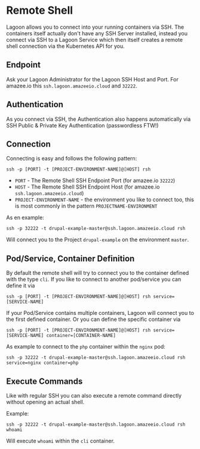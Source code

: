 # Remote Shell

Lagoon allows you to connect into your running containers via SSH. The containers itself actually don't have any SSH Server installed, instead you connect via SSH to a Lagoon Service which then itself creates a remote shell connection via the Kubernetes API for you.

## Endpoint

Ask your Lagoon Administrator for the Lagoon SSH Host and Port. For amazee.io this `ssh.lagoon.amazeeio.cloud` and `32222`.

## Authentication

As you connect via SSH, the Authentication also happens automatically via SSH Public & Private Key Authentication \(passwordless FTW!\)

## Connection

Connecting is easy and follows the following pattern:

```text
ssh -p [PORT] -t [PROJECT-ENVIRONMENT-NAME]@[HOST] rsh
```

* `PORT` - The Remote Shell SSH Endpoint Port \(for amazee.io `32222`\)
* `HOST` - The Remote Shell SSH Endpoint Host \(for amazee.io `ssh.lagoon.amazeeio.cloud`\)
* `PROJECT-ENVIRONMENT-NAME` - the environment you like to connect too, this is most commonly in the pattern `PROJECTNAME-ENVIRONMENT`

As en example:

```text
ssh -p 32222 -t drupal-example-master@ssh.lagoon.amazeeio.cloud rsh
```

Will connect you to the Project `drupal-example` on the environment `master`.

## Pod/Service, Container Definition

By default the remote shell will try to connect you to the container defined with the type `cli`. If you like to connect to another pod/service you can define it via

```text
ssh -p [PORT] -t [PROJECT-ENVIRONMENT-NAME]@[HOST] rsh service=[SERVICE-NAME]
```

If your Pod/Service contains multiple containers, Lagoon will connect you to the first defined container. Or you can define the specific container via

```text
ssh -p [PORT] -t [PROJECT-ENVIRONMENT-NAME]@[HOST] rsh service=[SERVICE-NAME] container=[CONTAINER-NAME]
```

As example to connect to the `php` container within the `nginx` pod:

```text
ssh -p 32222 -t drupal-example-master@ssh.lagoon.amazeeio.cloud rsh service=nginx container=php
```

## Execute Commands

Like with regular SSH you can also execute a remote command directly without opening an actual shell.

Example:

```text
ssh -p 32222 -t drupal-example-master@ssh.lagoon.amazeeio.cloud rsh whoami
```

Will execute `whoami` within the `cli` container.

